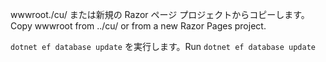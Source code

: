 <span data-ttu-id="952b8-101">wwwroot./cu/ または新規の Razor ページ プロジェクトからコピーします。</span><span class="sxs-lookup"><span data-stu-id="952b8-101">Copy wwwroot from ../cu/ or from a new Razor Pages project.</span></span>

<span data-ttu-id="952b8-102">`dotnet ef database update` を実行します。</span><span class="sxs-lookup"><span data-stu-id="952b8-102">Run `dotnet ef database update`</span></span>
